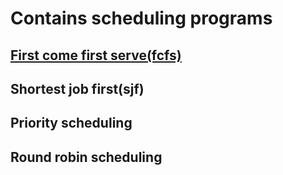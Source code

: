 # Contains scheduling programs
## [First come first serve(fcfs)](fcfs.c)
## Shortest job first(sjf)
## Priority scheduling
## Round robin scheduling
